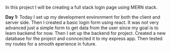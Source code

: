 In this project I will be creating a full stack login page using MERN stack.

**Day 1:** Today I set up my development environment for both the client and server side. Then I created a basic login form using react. It was not very advanced just a simple form to get data from the user since my goal is to learn backend for now. Then I set up the backend for project. Created a new database for the project and conncected it to my express app. Then tested my routes for a smooth eperience in future.
